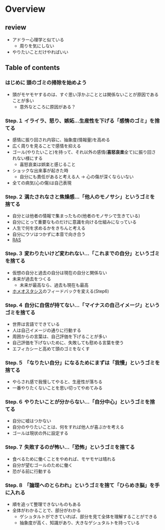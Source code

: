 # Overview
## review
- アドラー心理学と似ている
    - 周りを気にしない
- やりたいことだけやればいい

## Table of contents
### はじめに 頭のゴミの掃除を始めよう
- 頭がモヤモヤするのは、すぐ思い浮かぶこととは関係ないことが原因であることが多い
    - 意外なところに原因がある？

### Step.１ イライラ、怒り、嫉妬…生産性を下げる「感情のゴミ」を捨てる
- 感情に振り回され内容に、抽象度(情報量)を高める
- 広く周りを見ることで感情を抑える
- ゴール(やりたいこと)を持って、それ以外の感情(**喜怒哀楽**全て)に振り回されない様にする
    - 喜怒哀楽は娯楽と感じること
- ショックな出来事が起きた時
    - 自分にも責任があると考える人 -> 心の傷が深くならいない
- 全ての病気(心の傷)は自己表現

### Step.２ 満たされなさと焦燥感…「他人のモノサシ」というゴミを捨てる
- 自分とは他者の情報で集まったもの(他者のモノサシで生きている)
- 自分にとって重要なものだけに意識を向ける仕組みになっている
- 人生で何を求めるかをきちんと考える
- 自分にウソはつかずに本音で向き合う
- [RAS](https://www.nlp.co.jp/about-nlp0012.php)

### Step.３ 変わりたいけど変われない…「これまでの自分」というゴミを捨てる
- 仮想の自分と過去の自分は現在の自分と関係ない
- 未来が過去をつくる
    - 未来が最高なら、過去も現在も最高
- [ホメオスタシス](https://studyhacker.net/what-is-homeostasis)のフィードバックを変える(Step6)

### Step.４ 自分に自信が持てない…「マイナスの自己イメージ」というゴミを捨てる
- 世界は言語でできている
- 人は自己イメージの通りに行動する
- 周囲からの言葉は、自己評価を下げることが多い
- 自己評価を下げないために、失敗しても慰める言葉を使う
- エフィカシーと高めて頭のゴミをなくす

### Step.５ 「なりたい自分」になるためにまずは「我慢」というゴミを捨てる
- やらされ感で我慢してやると、生産性が落ちる
- 一番やりたくないことを思い切ってやめてみる

### Step.６ やりたいことが分からない…「自分中心」というゴミを捨てる
- 自分に嘘はつかない
- 自分のやりたいことは、何をすれば他人が喜ぶかを考える
- ゴールは現状の外に設定する

### Step.７ 失敗するのが怖い…「恐怖」というゴミを捨てる
- 食べるために働くことをやめれば、モヤモヤは晴れる
- 自分が望むゴールのために働く
- 恐がる前に行動する

### Step.８ 「論理へのとらわれ」というゴミを捨て「ひらめき脳」を手に入れる
- 順を追って整理できないものもある
- 全体がわかることで、部分がわかる
    - ゲシュタルトができていれば、部分を見て全体を理解することができる
    - 抽象度が高く、知識があり、大きなゲシュタルトを持っている

